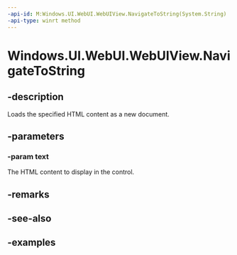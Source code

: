 ```yaml
---
-api-id: M:Windows.UI.WebUI.WebUIView.NavigateToString(System.String)
-api-type: winrt method
---
```


<!-- Method syntax.
public void WebUIView.NavigateToString(String text)
-->

# Windows.UI.WebUI.WebUIView.NavigateToString

## -description
Loads the specified HTML content as a new document.

## -parameters
### -param text
The HTML content to display in the control.

## -remarks

## -see-also

## -examples

